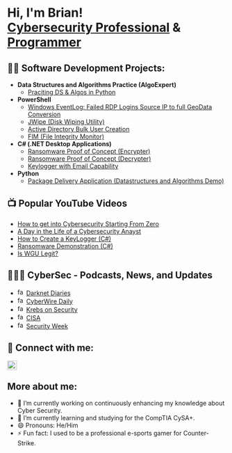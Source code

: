 <h1>Hi, I'm Brian! <br/><a href="https://github.com/w4kery">Cybersecurity Professional</a> & <a href="https://www.linkedin.com/in/briantorrespsych/">Programmer</a>

<h2>👨‍💻 Software Development Projects:</h2>

- <b>Data Structures and Algorithms Practice (AlgoExpert)</b>
  - [Praciting DS & Algos in Python](https://github.com/w4kery/Algorithms-Practice)
- <b>PowerShell</b>
  - [Windows EventLog: Failed RDP Logins Source IP to full GeoData Conversion](https://github.com/w4kery/Sentinel-Lab)
  - [JWipe (Disk Wiping Utility)](https://github.com/w4kery/Jwipe.PowerShell)
  - [Active Directory Bulk User Creation](https://github.com/w4kery/AD_PS)
  - [FIM (File Integrity Monitor)](https://github.com/w4kery/PowerShell-Integrity-FIM)
- <b>C# (.NET Desktop Applications)</b>
  - [Ransomware Proof of Concept (Encrypter)](https://github.com/w4kery/EncrypterPOC)
  - [Ransomware Proof of Concept (Decrypter)](https://github.com/w4kery/DecrypterPOC)
  - [Keylogger with Email Capability](https://github.com/w4kery/Key-Logger-With-Email)
- <b>Python</b>
  - [Package Delivery Application (Datastructures and Algorithms Demo)](https://github.com/w4kery/Package-Delivery-Pathfinding-Algorithm)

<h2>📺 Popular YouTube Videos</h2>

- [How to get into Cybersecurity Starting From Zero](https://www.youtube.com/watch?v=a83ASGn_V_s)
- [A Day in the Life of a Cybersecurity Anayst](https://www.youtube.com/watch?v=uHy3oM7NnoU)
- [How to Create a KeyLogger (C#)](https://www.youtube.com/watch?v=N-L9hklSlNk)
- [Ransomware Demonstration (C#)](https://www.youtube.com/watch?v=OfvdQeh79s0)
- [Is WGU Legit?](https://www.youtube.com/watch?v=E2MwRWxDBkA)

<h2>🕵🏼‍♂️ CyberSec - Podcasts, News, and Updates</h2>

- <img src="https://t0.gstatic.com/faviconV2?client=SOCIAL&type=FAVICON&fallback_opts=TYPE,SIZE,URL&url=http://www.darknetdiaries.com&size=16" alt="favicon" width="16" height="16"> [Darknet Diaries](http://www.darknetdiaries.com)
- <img src="https://t0.gstatic.com/faviconV2?client=SOCIAL&type=FAVICON&fallback_opts=TYPE,SIZE,URL&url=https://thecyberwire.com/podcasts/daily-podcast&size=16" alt="favicon" width="16" height="16"> [CyberWire Daily](https://thecyberwire.com/podcasts/daily-podcast)
- <img src="https://t0.gstatic.com/faviconV2?client=SOCIAL&type=FAVICON&fallback_opts=TYPE,SIZE,URL&url=https://krebsonsecurity.com/&size=16" alt="favicon" width="16" height="16"> [Krebs on Security](https://krebsonsecurity.com/)
- <img src="https://t0.gstatic.com/faviconV2?client=SOCIAL&type=FAVICON&fallback_opts=TYPE,SIZE,URL&url=https://www.cisa.gov/&size=16" alt="favicon" width="16" height="16"> [CISA](https://www.cisa.gov/)
- <img src="https://t0.gstatic.com/faviconV2?client=SOCIAL&type=FAVICON&fallback_opts=TYPE,SIZE,URL&url=https://www.securityweek.com/&size=16" alt="favicon" width="16" height="16"> [Security Week](https://www.securityweek.com/)

## 🤳 Connect with me:

[<img align="left" alt="LinkedIn" width="22px" src="https://cdn.jsdelivr.net/npm/simple-icons@v3/icons/linkedin.svg" />](https://linkedin.com/in/briantorrespsych/)
<br>


## More about me:
- 🔭 I’m currently working on continuously enhancing my knowledge about Cyber Security.
- 🌱 I’m currently learning and studying for the CompTIA CySA+.
- 😄 Pronouns: He/Him
- ⚡ Fun fact: I used to be a professional e-sports gamer for Counter-Strike.


